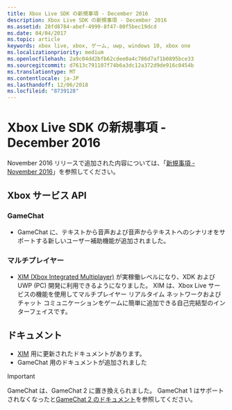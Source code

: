 ```yaml
---
title: Xbox Live SDK の新規事項 - December 2016
description: Xbox Live SDK の新規事項 - December 2016
ms.assetid: 28fd8784-abef-4999-8f47-80f5bec19dcd
ms.date: 04/04/2017
ms.topic: article
keywords: xbox live, xbox, ゲーム, uwp, windows 10, xbox one
ms.localizationpriority: medium
ms.openlocfilehash: 2a9c04dd2bfb62cdee0a4c786d7af1b0895bce33
ms.sourcegitcommit: d7613c791107f74b6a3dc12a372d9de916c0454b
ms.translationtype: MT
ms.contentlocale: ja-JP
ms.lasthandoff: 12/06/2018
ms.locfileid: "8739128"
---
```

# <a name="whats-new-for-the-xbox-live-sdk---december-2016"></a>Xbox Live SDK の新規事項 - December 2016

November 2016 リリースで追加された内容については、「[新規事項 - November 2016](1611-whats-new.md)」を参照してください。

## <a name="xbox-services-api"></a>Xbox サービス API

### <a name="gamechat"></a>GameChat

* GameChat に、テキストから音声および音声からテキストへのシナリオをサポートする新しいユーザー補助機能が追加されました。

### <a name="multiplayer"></a>マルチプレイヤー

* [XIM (Xbox Integrated Multiplayer)](../multiplayer/xbox-integrated-multiplayer.md) が実稼働レベルになり、XDK および UWP (PC) 開発に利用できるようになりました。  XIM は、Xbox Live サービスの機能を使用してマルチプレイヤー リアルタイム ネットワークおよびチャット コミュニケーションをゲームに簡単に追加できる自己完結型のインターフェイスです。

## <a name="documentation"></a>ドキュメント
* [XIM](../multiplayer/xbox-integrated-multiplayer.md) 用に更新されたドキュメントがあります。
* GameChat 用のドキュメントが追加されました

> [!IMPORTANT]
> GameChat は、GameChat 2 に置き換えられました。 GameChat 1 はサポートされなくなったと[GameChat 2 のドキュメント](../multiplayer/chat/game-chat-2-overview.md)を参照してください。